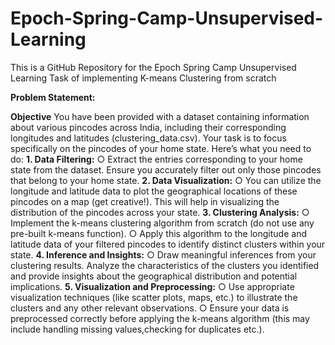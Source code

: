 # Epoch-Spring-Camp-Unsupervised-Learning
This is a GitHub Repository for the Epoch Spring Camp Unsupervised Learning Task of implementing K-means Clustering from scratch

**Problem Statement:**

**Objective**
You have been provided with a dataset containing information about various pincodes across India, including their corresponding longitudes and latitudes (clustering_data.csv). Your task is to focus specifically on the pincodes of your home state. Here’s what you need to do:
**1. Data Filtering:**
○ Extract the entries corresponding to your home state from the dataset. Ensure you accurately filter out only those pincodes that belong to your home state.
**2. Data Visualization:**
○ You can utilize the longitude and latitude data to plot the geographical locations of these pincodes on a map (get creative!). This will help in visualizing the distribution of the pincodes across your state.
**3. Clustering Analysis:**
○ Implement the k-means clustering algorithm from scratch (do not use any pre-built k-means function).
○ Apply this algorithm to the longitude and latitude data of your filtered pincodes to identify distinct clusters within your state.
**4. Inference and Insights:**
○ Draw meaningful inferences from your clustering results. Analyze the characteristics of the clusters you identified and provide insights about the geographical distribution and potential implications.
**5. Visualization and Preprocessing:**
○ Use appropriate visualization techniques (like scatter plots, maps, etc.) to illustrate the clusters and any other relevant observations.
○ Ensure your data is preprocessed correctly before applying the k-means algorithm (this may include handling missing values,checking for duplicates etc.).
